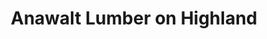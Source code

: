 ---
title: "Anawalt Lumber on Highland"
url: /hollywood/anawalt-lumber-on-highland/
shop: Eisenwaren
---